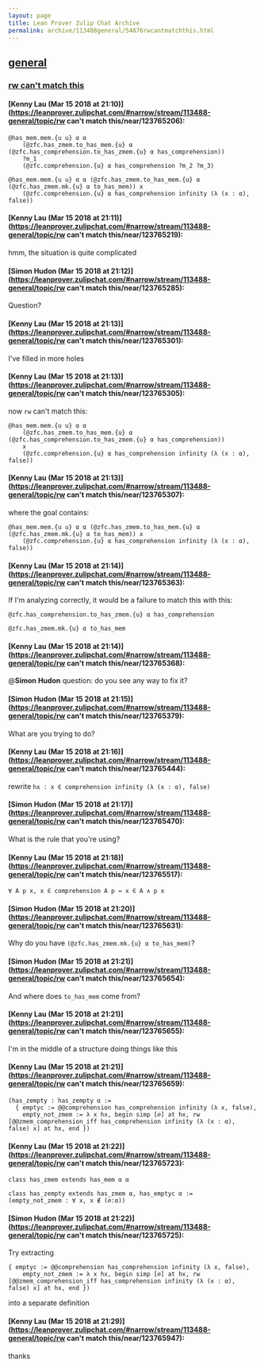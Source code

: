 ```yaml
---
layout: page
title: Lean Prover Zulip Chat Archive 
permalink: archive/113488general/54876rwcantmatchthis.html
---
```


## [general](index.html)
### [rw can't match this](54876rwcantmatchthis.html)

#### [Kenny Lau (Mar 15 2018 at 21:10)](https://leanprover.zulipchat.com/#narrow/stream/113488-general/topic/rw can't match this/near/123765206):
```
@has_mem.mem.{u u} α α
    (@zfc.has_zmem.to_has_mem.{u} α (@zfc.has_comprehension.to_has_zmem.{u} α has_comprehension))
    ?m_1
    (@zfc.comprehension.{u} α has_comprehension ?m_2 ?m_3)
```
```
@has_mem.mem.{u u} α α (@zfc.has_zmem.to_has_mem.{u} α (@zfc.has_zmem.mk.{u} α to_has_mem)) x
    (@zfc.comprehension.{u} α has_comprehension infinity (λ (x : α), false))
```

#### [Kenny Lau (Mar 15 2018 at 21:11)](https://leanprover.zulipchat.com/#narrow/stream/113488-general/topic/rw can't match this/near/123765219):
hmm, the situation is quite complicated

#### [Simon Hudon (Mar 15 2018 at 21:12)](https://leanprover.zulipchat.com/#narrow/stream/113488-general/topic/rw can't match this/near/123765285):
Question?

#### [Kenny Lau (Mar 15 2018 at 21:13)](https://leanprover.zulipchat.com/#narrow/stream/113488-general/topic/rw can't match this/near/123765301):
I've filled in more holes

#### [Kenny Lau (Mar 15 2018 at 21:13)](https://leanprover.zulipchat.com/#narrow/stream/113488-general/topic/rw can't match this/near/123765305):
now `rw` can't match this:
```
@has_mem.mem.{u u} α α
    (@zfc.has_zmem.to_has_mem.{u} α (@zfc.has_comprehension.to_has_zmem.{u} α has_comprehension))
    x
    (@zfc.comprehension.{u} α has_comprehension infinity (λ (x : α), false))
```

#### [Kenny Lau (Mar 15 2018 at 21:13)](https://leanprover.zulipchat.com/#narrow/stream/113488-general/topic/rw can't match this/near/123765307):
where the goal contains:
```
@has_mem.mem.{u u} α α (@zfc.has_zmem.to_has_mem.{u} α (@zfc.has_zmem.mk.{u} α to_has_mem)) x
    (@zfc.comprehension.{u} α has_comprehension infinity (λ (x : α), false))
```

#### [Kenny Lau (Mar 15 2018 at 21:14)](https://leanprover.zulipchat.com/#narrow/stream/113488-general/topic/rw can't match this/near/123765363):
If I'm analyzing correctly, it would be a failure to match this with this:
```
@zfc.has_comprehension.to_has_zmem.{u} α has_comprehension
```
```
@zfc.has_zmem.mk.{u} α to_has_mem
```

#### [Kenny Lau (Mar 15 2018 at 21:14)](https://leanprover.zulipchat.com/#narrow/stream/113488-general/topic/rw can't match this/near/123765368):
@**Simon Hudon** question: do you see any way to fix it?

#### [Simon Hudon (Mar 15 2018 at 21:15)](https://leanprover.zulipchat.com/#narrow/stream/113488-general/topic/rw can't match this/near/123765379):
What are you trying to do?

#### [Kenny Lau (Mar 15 2018 at 21:16)](https://leanprover.zulipchat.com/#narrow/stream/113488-general/topic/rw can't match this/near/123765444):
rewrite `hx : x ∈ comprehension infinity (λ (x : α), false)`

#### [Simon Hudon (Mar 15 2018 at 21:17)](https://leanprover.zulipchat.com/#narrow/stream/113488-general/topic/rw can't match this/near/123765470):
What is the rule that you're using?

#### [Kenny Lau (Mar 15 2018 at 21:18)](https://leanprover.zulipchat.com/#narrow/stream/113488-general/topic/rw can't match this/near/123765517):
```
∀ A p x, x ∈ comprehension A p ↔ x ∈ A ∧ p x
```

#### [Simon Hudon (Mar 15 2018 at 21:20)](https://leanprover.zulipchat.com/#narrow/stream/113488-general/topic/rw can't match this/near/123765631):
Why do you have `(@zfc.has_zmem.mk.{u} α to_has_mem)`?

#### [Simon Hudon (Mar 15 2018 at 21:21)](https://leanprover.zulipchat.com/#narrow/stream/113488-general/topic/rw can't match this/near/123765654):
And where does `to_has_mem` come from?

#### [Kenny Lau (Mar 15 2018 at 21:21)](https://leanprover.zulipchat.com/#narrow/stream/113488-general/topic/rw can't match this/near/123765655):
I'm in the middle of a structure doing things like this

#### [Kenny Lau (Mar 15 2018 at 21:21)](https://leanprover.zulipchat.com/#narrow/stream/113488-general/topic/rw can't match this/near/123765659):
```
(has_zempty : has_zempty α :=
  { emptyc := @@comprehension has_comprehension infinity (λ x, false),
    empty_not_zmem := λ x hx, begin simp [∅] at hx, rw [@@zmem_comprehension_iff has_comprehension infinity (λ (x : α), false) x] at hx, end })
```

#### [Kenny Lau (Mar 15 2018 at 21:22)](https://leanprover.zulipchat.com/#narrow/stream/113488-general/topic/rw can't match this/near/123765723):
```
class has_zmem extends has_mem α α

class has_zempty extends has_zmem α, has_emptyc α :=
(empty_not_zmem : ∀ x, x ∉ (∅:α))
```

#### [Simon Hudon (Mar 15 2018 at 21:22)](https://leanprover.zulipchat.com/#narrow/stream/113488-general/topic/rw can't match this/near/123765725):
Try extracting 

```lean
{ emptyc := @@comprehension has_comprehension infinity (λ x, false),
    empty_not_zmem := λ x hx, begin simp [∅] at hx, rw [@@zmem_comprehension_iff has_comprehension infinity (λ (x : α), false) x] at hx, end })
```

into a separate definition

#### [Kenny Lau (Mar 15 2018 at 21:29)](https://leanprover.zulipchat.com/#narrow/stream/113488-general/topic/rw can't match this/near/123765947):
thanks

